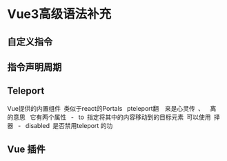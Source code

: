 # Vue3高级语法补充


## 自定义指令




## 指令声明周期





## Teleport

Vue提供的内置组件 类似于react的Portals 
pteleport翻  来是心灵传 、  离  的意思 
它有两个属性 
-  to 指定将其中的内容移动到的目标元素 可以使用 择器 
-  disabled 是否禁用teleport 的功 



## Vue 插件

